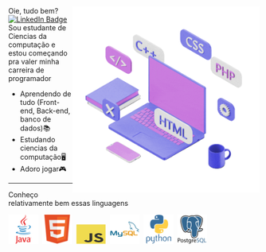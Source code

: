 <img src = "banner.gif" width = "375px" align = "right">
Oie, tudo bem?

<div>
<a href = "https://www.linkedin.com/in/samuel-felipe/">
    <img src="https://img.shields.io/badge/LinkedIn-blue?style=for-the-badge&logo=linkedin&logoColor=white" alt="LinkedIn Badge"/>
  </a>
 </div>
Sou estudante de Ciencias da computação e estou começando pra valer minha carreira de programador

- Aprendendo de tudo (Front-end, Back-end, banco de dados)📚
- Estudando ciencias da computação🖥️
- Adoro jogar🎮
---
Conheço relativamente bem essas linguagens
<div id=linguagens>
  <img src="https://github.com/devicons/devicon/blob/master/icons/java/java-original-wordmark.svg" title="Java" alt="Java" width="60" height="60"/>&nbsp;
  <img src="https://github.com/devicons/devicon/blob/master/icons/html5/html5-original.svg" title="HTML5" alt="HTML" width="60" height="60"/>&nbsp;
  <img src="https://github.com/devicons/devicon/blob/master/icons/javascript/javascript-original.svg" title="JavaScript" alt="JavaScript" width="60" height="40"/>&nbsp;
  <img src="https://github.com/devicons/devicon/blob/master/icons/mysql/mysql-original-wordmark.svg" title="MySQL" alt"MySQL" width="60" height="60"/>&nbsp;
  <img src="https://github.com/devicons/devicon/blob/master/icons/python/python-original-wordmark.svg" title="Python" alt"Python" width="60" height="60"/>&nbsp;
  <img src="https://github.com/devicons/devicon/blob/master/icons/postgresql/postgresql-original-wordmark.svg" title="PostgresSQL" alt"PostgresSQL" width="60" height="60"/>&nbsp;
</div>
